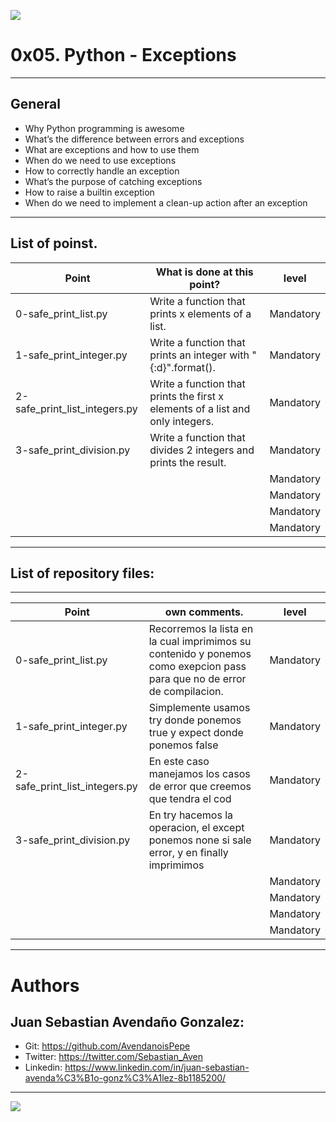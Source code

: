 ![](https://res.cloudinary.com/practicaldev/image/fetch/s--JjLMNggV--/c_imagga_scale,f_auto,fl_progressive,h_420,q_auto,w_1000/https://dev-to-uploads.s3.amazonaws.com/i/ghzlcv0gkpzitutuohd3.png)

# 0x05. Python - Exceptions

------------

## General
- Why Python programming is awesome
- What’s the difference between errors and exceptions
- What are exceptions and how to use them
- When do we need to use exceptions
- How to correctly handle an exception
- What’s the purpose of catching exceptions
- How to raise a builtin exception
- When do we need to implement a clean-up action after an exception

------------

## List of poinst.

|  Point | What is done at this point? | level |
| ------------ | ------------ | ------------ |
| 0-safe_print_list.py | Write a function that prints x elements of a list. | Mandatory |
| 1-safe_print_integer.py  | Write a function that prints an integer with "{:d}".format(). | Mandatory |
| 2-safe_print_list_integers.py | Write a function that prints the first x elements of a list and only integers. | Mandatory |
| 3-safe_print_division.py | Write a function that divides 2 integers and prints the result. | Mandatory |
|  |  | Mandatory |
|  |  | Mandatory |
|  |  | Mandatory |
|  |  | Mandatory |

------------

## List of repository files:

------------

|  Point | own comments.  | level |
| ------------ | ------------ | ------------ |
| 0-safe_print_list.py | Recorremos la lista en la cual imprimimos su contenido y ponemos como exepcion pass para que no de error de compilacion. | Mandatory |
| 1-safe_print_integer.py | Simplemente usamos try donde ponemos true y expect donde ponemos false | Mandatory |
| 2-safe_print_list_integers.py | En este caso manejamos los casos de error que creemos que tendra el cod | Mandatory |
| 3-safe_print_division.py | En try hacemos la operacion, el except ponemos none si sale error, y en finally imprimimos | Mandatory |
|  |  | Mandatory |
|  |  | Mandatory |
|  |  | Mandatory |
|  |  | Mandatory |

------------

# Authors


## Juan Sebastian Avendaño Gonzalez:
- Git: https://github.com/AvendanoisPepe
- Twitter: https://twitter.com/Sebastian_Aven
- Linkedin: https://www.linkedin.com/in/juan-sebastian-avenda%C3%B1o-gonz%C3%A1lez-8b1185200/
------------


![](https://scontent.fbog4-2.fna.fbcdn.net/v/t39.30808-6/269979152_3079620875635955_1447984171838636696_n.jpg?_nc_cat=108&_nc_rgb565=1&ccb=1-5&_nc_sid=730e14&_nc_ohc=CAiQW7lFwA0AX_Bsj0u&_nc_ht=scontent.fbog4-2.fna&oh=00_AT8SINudsczyjmtt5FufG1BFt-3EYn7XiEQ3t3Cx8dgc9Q&oe=61E4D79E)